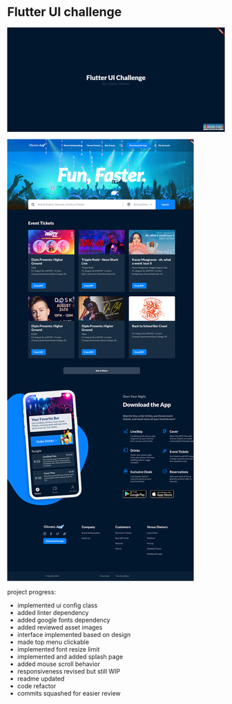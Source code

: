 # Flutter UI challenge

![preview1](preview1.png)

![preview2](preview2.png)


project progress:
- implemented ui config class
- added linter dependency
- added google fonts dependency
- added reviewed asset images
- interface implemented based on design
- made top menu clickable
- implemented font resize limit 
- implemented and added splash page
- added mouse scroll behavior
- responsiveness revised but still WIP
- readme updated
- code refactor
- commits squashed for easier review
